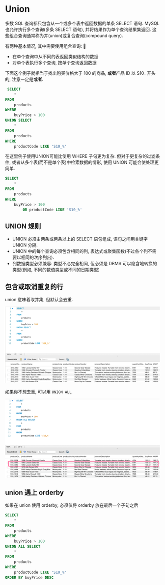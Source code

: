 # Union

多数 SQL 查询都只包含从一个或多个表中返回数据的单条 SELECT 语句. MySQL 也允许执行多个查询(多条 SELECT 语句), 并将结果作为单个查询结果集返回. 这些组合查询通常称为并(union)或复合查询(compound query).

有两种基本情况, 其中需要使用组合查询:


- 在单个查询中从不同的表返回类似结构的数据
- 对单个表执行多个查询, 按单个查询返回数据

下面这个例子就相当于找出购买价格大于 100 的商品, **或者**产品 ID 以 S10_ 开头的, 注意一定是**或者**.

```sql
 SELECT 
    *
FROM
    products
WHERE
    buyPrice > 100 
UNION SELECT 
    *
FROM
    products
WHERE
    productCode LIKE 'S10_%'
```

在这里例子使用UNION可能比使用 WHERE 子句更为复杂. 但对于更复杂的过滤条件, 或者从多个表(而不是单个表)中检索数据的情形, 使用 UNION 可能会使处理更简单.

```sql
SELECT 
    *
FROM
    products
WHERE
    buyPrice > 100
        OR productCode LIKE 'S10_%'
```

## UNION 规则

- UNION 必须由两条或两条以上的 SELECT 语句组成, 语句之间用关键字 UNION 分隔.
- UNION 中的每个查询必须包含相同的列, 表达式或聚集函数(不过各个列不需要以相同的次序列出).
- 列数据类型必须兼容: 类型不必完全相同, 但必须是 DBMS 可以隐含地转换的类型(例如, 不同的数值类型或不同的日期类型)

## 包含或取消重复的行

union 意味着取并集, 但默认会去重.

![mysql-2](../../../screenshots/mysql-2.png)

如果你不想去重, 可以用 `UNION ALL`

![mysql-3](../../../screenshots/mysql-3.png)

## union 遇上 orderby

如果在 union 使用 orderby, 必须仅将 orderby 放在最后一个子句之后

```sql
SELECT 
    *
FROM
    products
WHERE
    buyPrice > 100 
UNION ALL SELECT 
    *
FROM
    products
WHERE
    productCode LIKE 'S10_%'
ORDER BY buyPrice DESC
```
